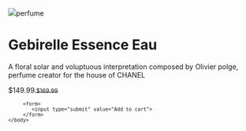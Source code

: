  <!DOCTYPE html>
 <html lang="en">
    <head>
   <meta charset="UTF-8">
   <meta name="viewport" content="width=device-width, inital-scale=1.0">
   <title>perfume</title>
<link rel="stylesheet" href="perfumestyle.css">
<link rel="icon" type="image/x-icon" href="file:///D:/New%20folder/New%20nnee%20folder/Git-hub/III/product-preview-card-component-main/images/icon-cart.svg">
    </head>
    <body>
        <img class="gallery" src="file:///D:/New folder/New nnee folder/Git-hub/III/product-preview-card-component-main/images"
        <p>perfume</p>
        <h1>Gebirelle Essence Eau</h1>
        <div>A floral solar and voluptuous interpretation 
            composed by Olivier polge, perfume creator
            for the house of CHANEL</div>
         <P id="price1"> $149.99<del><small> $169.99 </P>
           
         <form>
            <input type="submit" value="Add to cart">
         </form> 
    </body>
 </html>
